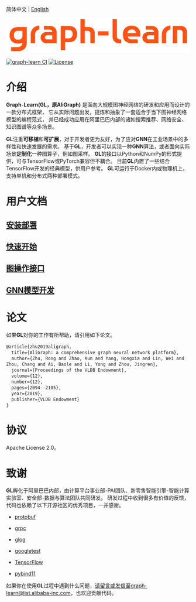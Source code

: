 简体中文 | [English](README_en.md)

![GL](docs/images/graph-learn.png)

[![graph-learn CI](https://github.com/alibaba/graph-learn/workflows/graph-learn%20CI/badge.svg)](https://github.com/alibaba/graph-learn/actions)
[![License](https://img.shields.io/badge/License-Apache%202.0-blue.svg)](https://github.com/alibaba/graph-learn/blob/master/LICENSE)

# 介绍

**Graph-Learn(GL，原AliGraph)** 是面向大规模图神经网络的研发和应用而设计的一款分布式框架，
它从实际问题出发，提炼和抽象了一套适合于当下图神经网络模型的编程范式，
并已经成功应用在阿里巴巴内部的诸如搜索推荐、网络安全、知识图谱等众多场景。

**GL**注重**可移植**和**可扩展**，对于开发者更为友好，为了应对**GNN**在工业场景中的多样性和快速发展的需求。
基于**GL**，开发者可以实现一种**GNN**算法，或者面向实际场景**定制化**一种图算子，例如图采样。
**GL**的接口以Python和NumPy的形式提供，可与TensorFlow或PyTorch兼容但不耦合。
目前**GL**内置了一些结合TensorFlow开发的经典模型，供用户参考。
**GL**可运行于Docker内或物理机上，支持单机和分布式两种部署模式。


# 用户文档

## [**安装部署**](https://github.com/alibaba/graph-learn/wiki/%E5%AE%89%E8%A3%85%E9%83%A8%E7%BD%B2)

## [**快速开始**](https://github.com/alibaba/graph-learn/wiki/%E5%BF%AB%E9%80%9F%E5%BC%80%E5%A7%8B)

## [**图操作接口**](https://github.com/alibaba/graph-learn/wiki/%E6%95%B0%E6%8D%AE%E6%BA%90)

## [**GNN模型开发**](https://github.com/alibaba/graph-learn/wiki/%E8%8C%83%E5%BC%8F%E4%B8%8E%E6%B5%81%E7%A8%8B)


# 论文

如果**GL**对你的工作有所帮助，请引用如下论文。

```
@article{zhu2019aligraph,
  title={AliGraph: a comprehensive graph neural network platform},
  author={Zhu, Rong and Zhao, Kun and Yang, Hongxia and Lin, Wei and Zhou, Chang and Ai, Baole and Li, Yong and Zhou, Jingren},
  journal={Proceedings of the VLDB Endowment},
  volume={12},
  number={12},
  pages={2094--2105},
  year={2019},
  publisher={VLDB Endowment}
}
```

# 协议

Apache License 2.0。

# 致谢

**GL**孵化于阿里巴巴内部，由计算平台事业部-PAI团队、新零售智能引擎-智能计算实验室、安全部-数据与算法团队共同研发。
研发过程中收到很多有价值的反馈，代码也依赖了以下开源社区的优秀项目，一并感谢。

*  [protobuf](https://github.com/protocolbuffers/protobuf)

*  [grpc](https://github.com/grpc/grpc)

*  [glog](https://github.com/google/glog)

*  [googletest](https://github.com/google/googletest)

*  [TensorFlow](https://github.com/tensorflow/tensorflow)

*  [pybind11](https://github.com/pybind/pybind11)


如果你在使用**GL**过程中遇到什么问题，请留言或发信至graph-learn@list.alibaba-inc.com，也欢迎贡献代码。
